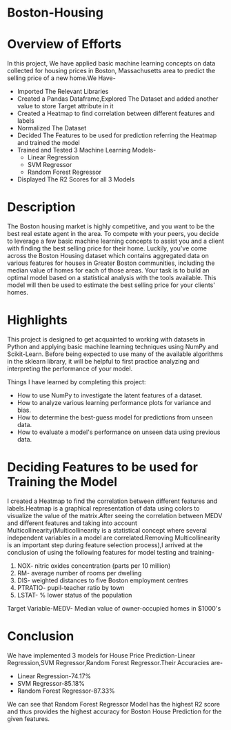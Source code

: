 # Boston-Housing
# Overview of Efforts
In this project, We have applied basic machine learning concepts on data collected for housing prices in Boston, Massachusetts area to predict the selling price of a new home.We Have-
* Imported The Relevant Libraries
* Created a Pandas Dataframe,Explored The Dataset and added another value to store Target attribute in it
* Created a Heatmap to find correlation between different features and labels
* Normalized The Dataset
* Decided The Features to be used for prediction referring the Heatmap and trained the model
* Trained and Tested 3 Machine Learning Models-
  * Linear Regression
  * SVM Regressor
  * Random Forest Regressor
* Displayed The R2 Scores for all 3 Models
# Description
The Boston housing market is highly competitive, and you want to be the best real estate agent in the area. To compete with your peers, you decide to leverage a few basic machine learning concepts to assist you and a client with finding the best selling price for their home. Luckily, you've come across the Boston Housing dataset which contains aggregated data on various features for houses in Greater Boston communities, including the median value of homes for each of those areas. Your task is to build an optimal model based on a statistical analysis with the tools available. This model will then be used to estimate the best selling price for your clients' homes.
# Highlights
This project is designed to get acquainted to working with datasets in Python and applying basic machine learning techniques using NumPy and Scikit-Learn. Before being expected to use many of the available algorithms in the sklearn library, it will be helpful to first practice analyzing and interpreting the performance of your model.

Things I have learned by completing this project:

* How to use NumPy to investigate the latent features of a dataset.
* How to analyze various learning performance plots for variance and bias.
* How to determine the best-guess model for predictions from unseen data.
* How to evaluate a model's performance on unseen data using previous data.
# Deciding Features to be used for Training the Model
I created a Heatmap to find the correlation between different features and labels.Heatmap is a graphical representation of data using colors to visualize the value of the matrix.After seeing the correlation between MEDV and different features and taking into account Multicollinearity(Multicollinearity is a statistical concept where several independent variables in a model are correlated.Removing Multicollinearity is an important step during feature selection process),I arrived at the conclusion of using the following features for model testing and training-
1. NOX- nitric oxides concentration (parts per 10 million)
2. RM- average number of rooms per dwelling
3. DIS- weighted distances to five Boston employment centres
4. PTRATIO- pupil-teacher ratio by town
5. LSTAT- % lower status of the population

Target Variable-MEDV- Median value of owner-occupied homes in $1000's

# Conclusion
We have implemented 3 models for House Price Prediction-Linear Regression,SVM Regressor,Random Forest Regressor.Their Accuracies are-

* Linear Regression-74.17%
* SVM Regressor-85.18%
* Random Forest Regressor-87.33%

We can see that Random Forest Regressor Model has the highest R2 score and thus provides the highest accuracy for Boston House Prediction for the given features.
